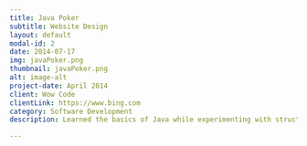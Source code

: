 ```yaml
---
title: Java Poker
subtitle: Website Design
layout: default
modal-id: 2
date: 2014-07-17
img: javaPoker.png
thumbnail: javaPoker.png
alt: image-alt
project-date: April 2014
client: Wow Code
clientLink: https://www.bing.com
category: Software Development
description: Learned the basics of Java while experimenting with structures such as ArrayLists for my AP Computer Science Class.

---
```

